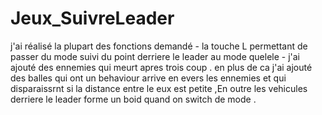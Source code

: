 # Jeux_SuivreLeader
j'ai réalisé la plupart des fonctions demandé - la touche L permettant de passer du mode suivi du point derriere le leader au mode quelele - j'ai ajouté des ennemies qui meurt apres trois coup . en plus de ca j'ai ajouté des balles qui ont un behaviour arrive en evers les ennemies et qui disparaissrnt si la distance entre le eux est petite ,En outre les vehicules derriere le leader forme un boid quand on switch de mode .

